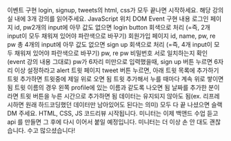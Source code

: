 이벤트 구현
login, signup, tweets의 html, css가 모두 끝나면 시작하세요.
해당 강의실 내에 3개 강의를 읽어주세요.
JavaScript 위치
DOM
Event
구현 내용
로그인 페이지
id, pw2개의 input에 아무 값도 없으면 login button 회색으로 처리 (=즉, 2개 input이 모두 채워져 있어야 파란색으로 바꾸기)
회원가입 페이지
id, name, pw, re pw 총 4개의 input에 아무 값도 없으면 sign up 회색으로 처리 (=즉, 4개 input이 모두 채워져 있어야 파란색으로 바꾸기)
pw, re pw 비밀번호 서로 일치하는지 확인(event 강의 내용 그대로)
pw가 6자리 미만으로 입력했을때, sign up 버튼 누르면 6자리 이상 설정하라고 alert
트윗 페이지
tweet 버튼 누르면, 아래 트윗 목록에 추가하기
트윗 추가하면 트윗중에 제일 위로 오면 됨
트윗 추가해서 누를 때마다 계속 위로 쌓이면 됨
트윗 이름의 경우 왼쪽 profile에 있는 이름과 같도록 나오면 됨
날짜를 추가한 분이라면 트윗 버튼을 누른 시간으로 추가하면 됨
데이터는 유지되지 않아도 됨(ex. 리프레시하면 원래 하드코딩했던 데이터만 남아있어도 된다는 의미)
모두 다 끝 나셨으면
슬랙 DM 주세요. HTML, CSS, JS 코드리뷰 시작됩니다.
미니터는 이제 백앤드 수업 듣고 api 를 만들면 그 후에 다시 이어서 붙일 예정입니다. 미니터는 더 이상 손 안 대도 괜찮습니다.
수고 많으셨습니다!